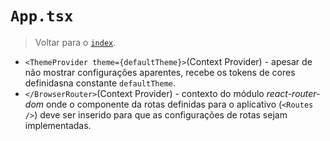 # `App.tsx`

> Voltar para o [`index`](../index.md).

- `<ThemeProvider theme={defaultTheme}>`(Context Provider) - apesar de não mostrar configurações aparentes, recebe os tokens de cores definidasna constante `defaultTheme`.
- `</BrowserRouter>`(Context Provider) - contexto do módulo _react-router-dom_ onde o componente da rotas definidas para o aplicativo (`<Routes />`) deve ser inserido para que as configurações de rotas sejam implementadas.

